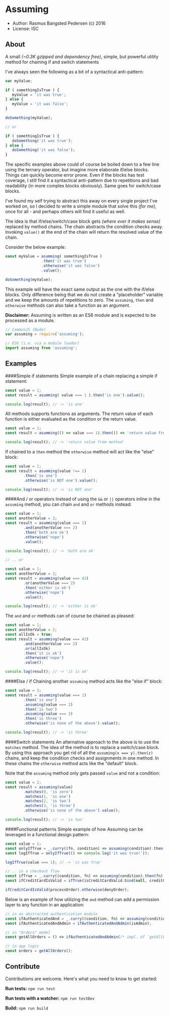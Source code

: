 # Assuming

* Author: Rasmus Bangsted Pedersen (c) 2016
* License: ISC

## About
A small *(~0.3K gzipped and dependency free)*, simple, but powerful utility method for chaining if and switch statements

I've always seen the following as a bit of a syntactical anti-pattern:
```js
var myValue;

if ( somethingIsTrue ) {
   myValue = 'it was true';
} else {
   myValue = 'it was false';
}

doSomething(myValue);

// or

if ( somethingIsTrue ) {
   doSomething('it was true');
} else {
   doSomething('it was false');
}
```
The specific examples above could of course be boiled down to a few line using the ternary operator, but imagine more elaborate if/else
blocks. Things can quickly become error prone. Even if the blocks has test coverage, I still find it a syntactical anti-pattern due
to repetitions and bad readability (in more complex blocks obviously). Same goes for switch/case blocks.

I've found my self trying to abstract this away on every single project I've worked on, so I decided to write a simple module that solve this *(for me)*,
once for all - and perhaps others will find it useful as well.

The idea is that if/else/switch/case block gets *(where ever it makes sense)* replaced by method chains.
The chain abstracts the condition checks away.
Invoking `value()` at the end of the chain will return the resolved value of the chain.

Consider the below example:
```js
const myValue = asumming( somethingIsTrue )
                .then('it was true')
                .otherwise('it was false')
                .value();

doSomething(myValue);
```

This example will have the exact same output as the one with the if/else blocks. Only difference being that we do not create
a "placeholder" variable and we keep the amounts of repetitions to zero.
The `assuming`, `then` and `otherwise` methods can also take a function as an argument.

**Disclaimer:** Assuming is written as an ES6 module and is expected to be processed as a module.

```js
// CommonJS (Node)
var assuming = require('assuming');

// ES6 (i.e. via a module loader)
import assuming from 'assuming';
```

## Examples

####Simple if statements
Simple example of a chain replacing a simple if statement:
```js
const value = 1;
const result = asumming( value === 1 ).then('is one').value();

console.log(result); // -> 'is one'
```

All methods supports functions as arguments.
The return value of each function is either evaluated as the condition or the return value.
```js
const value = 1;
const result = asumming(() => value === 1).then(() => 'return value from method').value();

console.log(result); // -> 'return value from method'
```

If chained to a `then` method the `otherwise` method will act like the "else" block:
```js
const value = 1;
const result = asumming(value !== 1)
        .then('is one')
        .otherwise('is NOT one').value();

console.log(result); // -> 'is NOT one'
```

####And / or operators
Instead of using the `&&` or `||` operators inline in the `assuming` method, you can chain `and` and `or` methods instead:
```js
const value = 1;
const anotherValue = 2;
const result = asumming(value === 1)
        .and(anotherValue === 2)
        .then('both are ok')
        .otherwise('nope')
        .value();

console.log(result); // -> 'both are ok'

// .. or

const value = 1;
const anotherValue = 2;
const result = asumming(value === 42)
        .or(anotherValue === 2)
        .then('either is ok')
        .otherwise('nope')
        .value();

console.log(result); // -> 'either is ok'
```

The `and` and `or` methods can of course be chained as pleased:
```js
const value = 1;
const anotherValue = 2;
const allIsOk = true;
const result = asumming(value === 42)
        .and(anotherValue === 2)
        .or(allIsOk)
        .then('it is ok')
        .otherwise('nope')
        .value();

console.log(result); // -> 'it is ok'
```
####Else / if
Chaining another `assuming` method acts like the "else if" block:
```js
const value = 3;
const result = asumming(value === 1)
        .then('is one')
        .assuming(value === 2)
        .then('is two')
        .assuming(value === 3)
        .then('is three')
        .otherwise('is none of the above').value();

console.log(result); // -> 'is three'
```
####Switch statements
An alternative approach to the above is to use the `matches` method. The idea of the method
is to replace a switch/case block. By using this approach you get rid of all the `assuming(x === y).then(z)` chains,
and keep the condition checks and assignments in one method.
In these chains the `otherwise` method acts like the "default" block.

Note that the `assuming` method only gets passed `value` and not a condition:
```js
const value = 2;
const result = assuming(value)
        .matches(0, 'is zero')
        .matches(1, 'is one')
        .matches(2, 'is two')
        .matches(3, 'is three')
        .otherwise('is none of the above').value();

console.log(result); // -> 'is two'
```
####Functional patterns
Simple example of how Assuming can be leveraged in a functional design pattern:
```js
const value = 1;
const onlyIfTrue = _.curry((fn, condition) => assuming(condition).then(fn) );
const logIfTrue = onlyIfTrue(() => console.log('it was true!'));

logIfTrue(value === 1); // -> 'is was true'

// .. in a checkout flow
const ifTrue = _.curry((condition, fn) => assuming(condition).then(fn) );
const ifCreditCardIsValid = ifTrue(isCreditCardValid.bind(null, creditCardInfo));

ifCreditCardIsValid(processOrder).otherwise(denyOrder);

```
Below is an example of how utilizing the `and` method can add a permission layer to any function in an application:
```js
// in an abstracted authentication module
const ifAuthenticatedAnd = _.curry((condition, fn) => assuming(condition).and(isAuthenticated).then(fn));
const ifAuthenticatedAndAdmin = ifAuthenticatedAndAdmin(isAdmin);

// in "Orders" model
const getAllOrders = () => ifAuthenticatedAndAdmin(/* impl. of `getAllOrders` */).otherwise(denyAccess).value();

// in app logic
const orders = getAllOrders();

```

## Contribute
Contributions are welcome. 
Here's what you need to know to get started:

**Run tests:** `npm run test`

**Run tests with a watcher:** `npm run testDev`

**Build:** `npm run build`
